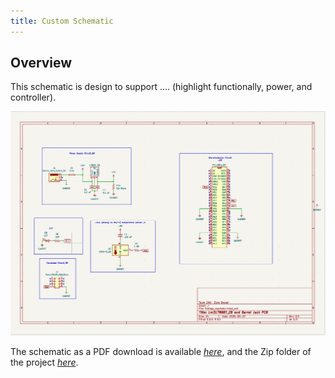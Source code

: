 ```yaml
---
title: Custom Schematic
---
```


## Overview

This schematic is design to support .... (highlight functionally, power, and controller).


![schematic](Custom_S.png)

The schematic as a PDF download is available [*here*](Custom_Schematic.pdf), and the Zip folder of the project [*here*](dummyZip.zip).
